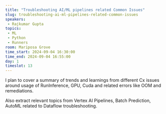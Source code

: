 ```yaml
---
title: "Troubleshooting AI/ML pipelines related Common Issues"
slug: troubleshooting-ai-ml-pipelines-related-common-issues
speakers:
 - Rajkumar Gupta
topics:
 - ML
 - Python
 - Runners
room: Mariposa Grove
time_start: 2024-09-04 16:30:00
time_end: 2024-09-04 16:55:00
day: 1
timeslot: 13
---
```


I plan to cover a summary of trends and learnings from different Cx issues around usage of RunInference, GPU, Cuda and related errors like OOM and remediations. 

Also extract relevant topics from Vertex AI Pipelines, Batch Prediction, AutoML related to Dataflow troubleshooting.